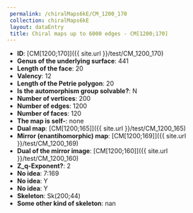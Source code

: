 ```yaml
--- 
 permalink: /chiralMaps6kE/CM_1200_170 
 collection: chiralMaps6kE
 layout: dataEntry
 title: Chiral maps up to 6000 edges - CM[1200;170]
---
```


- **ID**: [CM[1200;170]]({{ site.url }}/test/CM_1200_170)
- **Genus of the underlying surface**: 441
- **Length of the face**: 20
- **Valency**: 12
- **Length of the Petrie polygon**: 20
- **Is the automorphism group solvable?**: N
- **Number of vertices**: 200
- **Number of edges**: 1200
- **Number of faces**: 120
- **The map is self-**: none
- **Dual map**: [CM[1200;165]]({{ site.url }}/test/CM_1200_165)
- **Mirror (enantihomorphic) map**: [CM[1200;169]]({{ site.url }}/test/CM_1200_169)
- **Dual of the mirror image**: [CM[1200;160]]({{ site.url }}/test/CM_1200_160)
- **Z_q-Exponent?**: 2
- **No idea**:  7:169
- **No idea**: Y
- **No idea**: Y
- **Skeleton**: Sk(200;44)
- **Some other kind of skeleton**: nan
